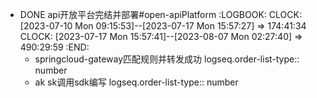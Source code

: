 - DONE api开放平台完结并部署#open-apiPlatform
  :LOGBOOK:
  CLOCK: [2023-07-10 Mon 09:15:53]--[2023-07-17 Mon 15:57:27] =>  174:41:34
  CLOCK: [2023-07-17 Mon 15:57:41]--[2023-08-07 Mon 02:27:40] =>  490:29:59
  :END:
	- springcloud-gateway匹配规则并转发成功
	  logseq.order-list-type:: number
	- ak sk调用sdk编写
	  logseq.order-list-type:: number